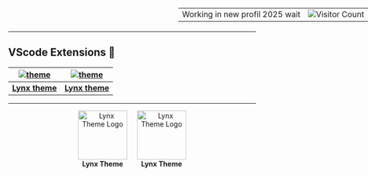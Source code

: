 <div style="position: absolute; top: 0; right: 0;">
  <table>
    <tr>
      <td>Working in new profil 2025 wait</td>
      <td><img src="https://profile-counter.glitch.me/{bastndev}/count.svg" alt="Visitor Count" /></td>
    </tr>
  </table>
</div>

---

## VScode Extensions 🔵

<div align="center">

| [![theme][logo]](https://marketplace.visualstudio.com/items?itemName=bastndev.lynx-theme) | [![theme][logo]](https://marketplace.visualstudio.com/items?itemName=bastndev.lynx-theme) |
| :---------------------------------------------------------------------------------------: | :---------------------------------------------------------------------------------------: |
|                                  [**Lynx theme**][Link]                                   |                                  [**Lynx theme**][Link]                                   |

</div>

[Link]: https://marketplace.visualstudio.com/items?itemName=bastndev.lynx-theme
[logo]: https://bastndev.gallerycdn.vsassets.io/extensions/bastndev/lynx-theme/0.1.0/1743798452081/Microsoft.VisualStudio.Services.Icons.Default

---

<div style="display: flex; justify-content: center; align-items: center; gap: 20px; text-align: center;">
  <a href="https://marketplace.visualstudio.com/items?itemName=bastndev.lynx-theme" style="text-decoration: none;">
    <div>
      <img src="https://bastndev.gallerycdn.vsassets.io/extensions/bastndev/lynx-theme/0.1.0/1743798452081/Microsoft.VisualStudio.Services.Icons.Default" width="100px" alt="Lynx Theme Logo" />
      <div><b>Lynx Theme</b></div>
    </div>
  </a>
  <a href="https://marketplace.visualstudio.com/items?itemName=bastndev.lynx-theme" style="text-decoration: none;">
    <div>
      <img src="https://bastndev.gallerycdn.vsassets.io/extensions/bastndev/lynx-theme/0.1.0/1743798452081/Microsoft.VisualStudio.Services.Icons.Default" width="100px" alt="Lynx Theme Logo" />
      <div><b>Lynx Theme</b></div>
    </div>
  </a>
</div>

